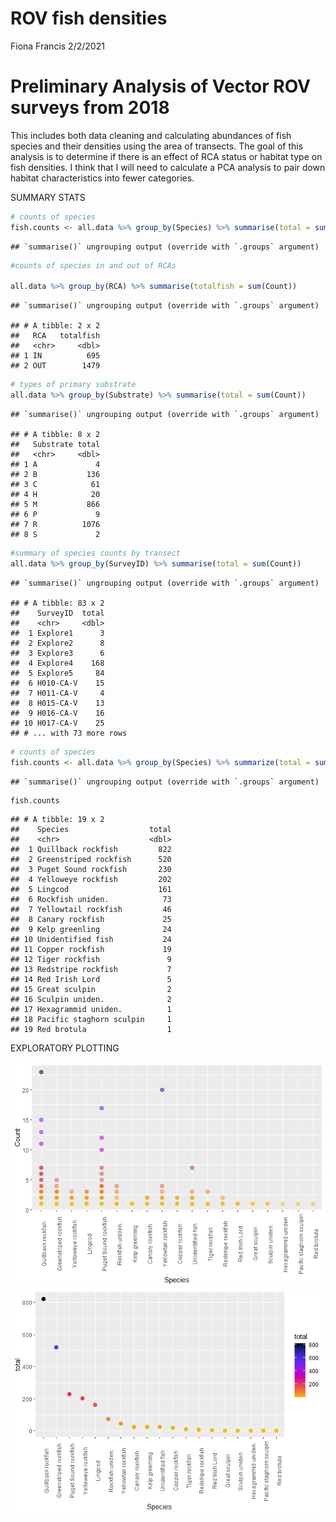 ROV fish densities
================
Fiona Francis
2/2/2021

# Preliminary Analysis of Vector ROV surveys from 2018

This includes both data cleaning and calculating abundances of fish
species and their densities using the area of transects. The goal of
this analysis is to determine if there is an effect of RCA status or
habitat type on fish densities. I think that I will need to calculate a
PCA analysis to pair down habitat characteristics into fewer categories.

SUMMARY STATS

``` r
# counts of species
fish.counts <- all.data %>% group_by(Species) %>% summarise(total = sum(Count)) %>% arrange(desc(total))
```

    ## `summarise()` ungrouping output (override with `.groups` argument)

``` r
#counts of species in and out of RCAs

all.data %>% group_by(RCA) %>% summarise(totalfish = sum(Count))
```

    ## `summarise()` ungrouping output (override with `.groups` argument)

    ## # A tibble: 2 x 2
    ##   RCA   totalfish
    ##   <chr>     <dbl>
    ## 1 IN          695
    ## 2 OUT        1479

``` r
# types of primary substrate
all.data %>% group_by(Substrate) %>% summarise(total = sum(Count))
```

    ## `summarise()` ungrouping output (override with `.groups` argument)

    ## # A tibble: 8 x 2
    ##   Substrate total
    ##   <chr>     <dbl>
    ## 1 A             4
    ## 2 B           136
    ## 3 C            61
    ## 4 H            20
    ## 5 M           866
    ## 6 P             9
    ## 7 R          1076
    ## 8 S             2

``` r
#summary of species counts by transect
all.data %>% group_by(SurveyID) %>% summarise(total = sum(Count))
```

    ## `summarise()` ungrouping output (override with `.groups` argument)

    ## # A tibble: 83 x 2
    ##    SurveyID  total
    ##    <chr>     <dbl>
    ##  1 Explore1      3
    ##  2 Explore2      8
    ##  3 Explore3      6
    ##  4 Explore4    168
    ##  5 Explore5     84
    ##  6 H010-CA-V    15
    ##  7 H011-CA-V     4
    ##  8 H015-CA-V    13
    ##  9 H016-CA-V    16
    ## 10 H017-CA-V    25
    ## # ... with 73 more rows

``` r
# counts of species
fish.counts <- all.data %>% group_by(Species) %>% summarize(total = sum(Count)) %>% arrange(desc(total))
```

    ## `summarise()` ungrouping output (override with `.groups` argument)

``` r
fish.counts
```

    ## # A tibble: 19 x 2
    ##    Species                  total
    ##    <chr>                    <dbl>
    ##  1 Quillback rockfish         822
    ##  2 Greenstriped rockfish      520
    ##  3 Puget Sound rockfish       230
    ##  4 Yelloweye rockfish         202
    ##  5 Lingcod                    161
    ##  6 Rockfish uniden.            73
    ##  7 Yellowtail rockfish         46
    ##  8 Canary rockfish             25
    ##  9 Kelp greenling              24
    ## 10 Unidentified fish           24
    ## 11 Copper rockfish             19
    ## 12 Tiger rockfish               9
    ## 13 Redstripe rockfish           7
    ## 14 Red Irish Lord               5
    ## 15 Great sculpin                2
    ## 16 Sculpin uniden.              2
    ## 17 Hexagrammid uniden.          1
    ## 18 Pacific staghorn sculpin     1
    ## 19 Red brotula                  1

EXPLORATORY PLOTTING

![](ROV_fish_analysis_files/figure-gfm/unnamed-chunk-2-1.png)<!-- -->![](ROV_fish_analysis_files/figure-gfm/unnamed-chunk-2-2.png)<!-- -->
